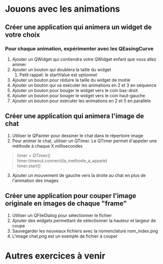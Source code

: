 # Jouons avec les animations
## Créer une application qui animera un widget de votre choix
### Pour chaque animation, expérimenter avec les QEasingCurve
1) Ajouter un QWidget qui contiendra votre QWidget enfant que vous allez animer
2) Ajouter un bouton qui doublera la taille du widget
   1) Petit rappel: le startValue est optionnel
3) Ajouter un bouton pour réduire la taille du widget de moitié
4) Ajouter un bouton qui va exécuter les animations en 2 et 3 en séquence
5) Ajouter un bouton pour bouger le widget vers le coin bas-droit
6) Ajouter un bouton pour bouger le widget vers le coin haut-gauche
7) Ajouter un bouton pour exécuter les animations en 2 et 5 en parallèle

## Créer une application qui animera l'image de chat
1) Utiliser le QPainter pour dessiner le chat dans le répertoire image
2) Pour animer le chat, utiliser un QTimer. Le QTimer permet d'appeler une méthode à chaque X millisecondes
>timer = QTimer()  
>timer.timeout.connect(la_methode_a_appele)  
>timer.start() 
3) Ajouter un mouvement de gauche vers la droite au chat en plus de l'animation des images

## Créer une application pour couper l'image originale en images de chaque "frame"
1) Utiliser un QFileDialog pour sélectionner le fichier
2) Ajouter des widgets permettant de sélectionner la hauteur et largeur de coupe
3) Sauvegarder les nouveaux fichiers avec la nomenclature nom_index.png  
4) L'image chat.png est un exemple de fichier à couper


# Autres exercices à venir